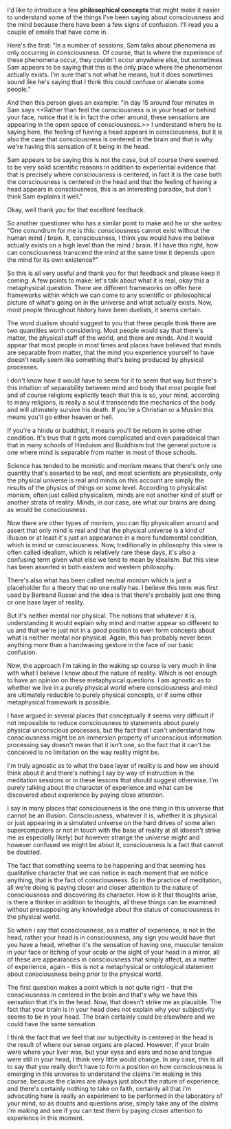 I'd like to introduce a few **philosophical concepts** that might make it easier to understand some of the things I've been saying about consciousness and the mind because there have been a few signs of confusion. I'll read you a couple of emails that have come in.

Here's the first:
"In a number of sessions, Sam talks about phenomena as only occurring in consciousness. Of course, that is where the experience of these phenomena occur, they couldn't occur anywhere else, but sometimes Sam appears to be saying that this is the only place where the phenomenon actually exists. I'm sure that's not what he means, but it does sometimes sound like he's saying that I think this could confuse or alienate some people."

And then this person gives an example: "In day 15 around four minutes in Sam says <<Rather than feel the consciousness is in your head or behind your face, notice that it is in fact the other around, these sensations are appearing in the open space of consciousness.>> I understand where he is saying here, the feeling of having a head appears in consciousness, but it is also the case that consciousness is centered in the brain and that is why we're having this sensation of it being in the head.

Sam appears to be saying this is not the case, but of course there seemed to be very solid scientific reasons in addition to experiential evidence that that is precisely where consciousness is centered, in fact it is the case both the consciousness is centered in the head and that the feeling of having a head appears in consciousness, this is an interesting paradox, but don't think Sam explains it well."

Okay, well thank you for that excellent feedback.

So another questioner who has a similar point to make and he or she writes: "One conundrum for me is this: consciousness cannot exist without the human mind / brain. It, consciousness, I think you would have me believe actually exists on a high level than the mind / brain. If I have this right, how can consciousness transcend the mind at the same time it depends upon the mind for its own existence?"

So this is all very useful and thank you for that feedback and please keep it coming. A few points to make: let's talk about what it is real, okay this a metaphysical question. There are different frameworks on offer here frameworks within which we can come to any scientific or philosophical picture of what's going on in the universe and what actually exists. Now, most people throughout history have been duelists, it seems certain.

The word dualism should suggest to you that these people think there are two quantities worth considering. Most people would say that there's matter, the physical stuff of the world, and there are minds. And it would appear that most people in most times and places have believed that minds are separable from matter, that the mind you experience yourself to have doesn't really seem like something that's being produced by physical processes.

I don't know how it would have to seem for it to seem that way but there's this intuition of separability between mind and body that most people feel and of course religions explicitly teach that this is so, your mind, according to many religions, is really a soul it transcends the mechanics of the body and will ultimately survive his death. If you're a Christian or a Muslim this means you'll go either heaven or hell.

If you're a hindu or buddhist, it means you'll be reborn in some other condition. It's true that it gets more complicated and even paradoxical than that in many schools of Hinduism and Buddhism but the general picture is one where mind is separable from matter in most of those schools.

Science has tended to be monistic and monism means that there's only one quantity that's asserted to be real, and most scientists are physicalists, only the physical universe is real and minds on this account are simply the results of the physics of things on some level. According to physicalist monism, often just called physicalism, minds are not another kind of stuff or another strata of reality. Minds, in our case, are what our brains are doing as would be consciousness.

Now there are other types of monism, you can flip physicalism around and assert that only mind is real and that the physical universe is a kind of illusion or at least it's just an appearance in a more fundamental condition, which is mind or consciousness. Now, traditionally in philosophy this view is often called idealism, which is relatively rare these days, it's also a confusing term given what else we tend to mean by idealism. But this view has been asserted in both eastern and western philosophy.

There's also what has been called neutral monism which is just a placeholder for a theory that no one really has. I believe this term was first used by Bertrand Russel and the idea is that there's probably just one thing or one base layer of reality.

But it's neither mental nor physical. The notions that whatever it is, understanding it would explain why mind and matter appear so different to us and that we're just not in a good position to even form concepts about what is neither mental nor physical. Again, this has probably never been anything more than a handwaving gesture in the face of our basic confusion.

Now, the approach I'm taking in the waking up course is very much in line with what I believe I know about the nature of reality. Which is not enough to have an opinion on these metaphysical questions. I am agnostic as to whether we live in a purely physical world where consciousness and mind are ultimately reducible to purely physical concepts, or if some other metaphysical framework is possible.

I have argued in several places that conceptually it seems very difficult if not impossible to reduce consciousness to statements about purely physical unconscious processes, but the fact that I can't understand how consciousness might be an immersion property of unconscious information processing say doesn't mean that it isn't one, so the fact that it can't be conceived is no limitation on the way reality might be.

I'm truly agnostic as to what the base layer of reality is and how we should think about it and there's nothing I say by way of instruction in the meditation sessions or in these lessons that should suggest otherwise. I'm purely talking about the character of experience and what can be discovered about experience by paying close attention.

I say in many places that consciousness is the one thing in this universe that cannot be an illusion. Consciousness, whatever it is, whether it is physical or just appearing in a simulated universe on the hard drives of some alien supercomputers or not in touch with the base of reality at all (doesn't strike me as especially likely) but however strange the universe might and however confused we might be about it, consciousness is a fact that cannot be doubted.

The fact that something seems to be happening and that seeming has qualitative character that we can notice in each moment that we notice anything, that is the fact of consciousness. So in the practice of meditation, all we're doing is paying closer and closer attention to the nature of consciousness and discovering its character. How is it that thoughts arise, is there a thinker in addition to thoughts, all these things can be examined without presupposing any knowledge about the status of consciousness in the physical world.

So when i say that consciousness, as a matter of experience, is not in the head, rather your head is in consciousness, any sign you would have that you have a head, whether it's the sensation of having one, muscular tension in your face or itching of your scalp or the sight of your head in a mirror, all of these are appearances in consciousness that simply affect, as a matter of experience, again - this is not a metaphysical or ontological statement about consciousness being prior to the physical world.

The first question makes a point which is not quite right - that the consciousness in centered in the brain and that's why we have this sensation that it's in the head. Now, that doesn't strike me as plausible. The fact that your brain is in your head does not explain why your subjectivity seems to be in your head. The brain certainly could be elsewhere and we could have the same sensation.

I think the fact that we feel that our subjectivity is centered in the head is the result of where our sense organs are placed. However, if your brain were where your liver was, but your eyes and ears and nose and tongue were still in your head, I think very little would change. In any case, this is all to say that you really don't have to form a position on how consciousness is emerging in this universe to understand the claims i'm making in this course, because the claims are always just about the nature of experience, and there's certainly nothing to take on faith, certainly all that i'm advocating here is really an experiment to be performed in the laboratory of your mind, so as doubts and questions arise, simply take any of the claims i'm making and see if you can test them by paying closer attention to experience in this moment.
